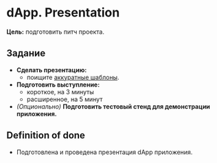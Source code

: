 # dApp. Presentation
**Цель:** подготовить питч проекта.
## Задание
- **Сделать презентацию:**
	- поищите [аккуратные шаблоны](https://slidesgo.com/).
- **Подготовить выступление:**
	- короткое, на 3 минуты
	- расширенное, на 5 минут
- *(Опционально)* **Подготовить тестовый стенд для демонстрации приложения.**
## Definition of done
- Подготовлена и проведена презентация dApp приложения.

